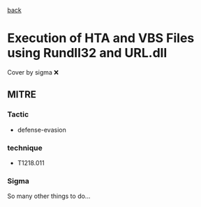 [back](../index.md)
# Execution of HTA and VBS Files using Rundll32 and URL.dll
Cover by sigma :x: 

## MITRE
### Tactic
  - defense-evasion

### technique
  - T1218.011

### Sigma

 So many other things to do...